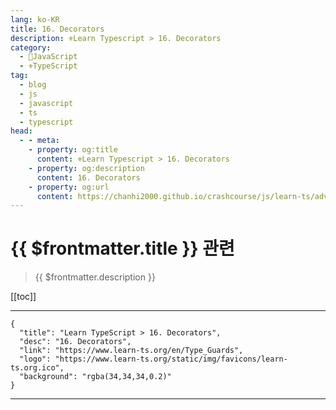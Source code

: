 ```yaml
---
lang: ko-KR
title: 16. Decorators
description: ⚜Learn Typescript > 16. Decorators
category: 
  - 🧶JavaScript
  - ⚜TypeScript
tag: 
  - blog
  - js
  - javascript
  - ts
  - typescript
head:
  - - meta:
    - property: og:title
      content: ⚜Learn Typescript > 16. Decorators
    - property: og:description
      content: 16. Decorators
    - property: og:url
      content: https://chanhi2000.github.io/crashcourse/js/learn-ts/advanced/16.html
---
```


# {{ $frontmatter.title }} 관련

> {{ $frontmatter.description }}

[[toc]]

---

```component VPCard
{
  "title": "Learn TypeScript > 16. Decorators",
  "desc": "16. Decorators",
  "link": "https://www.learn-ts.org/en/Type_Guards",
  "logo": "https://www.learn-ts.org/static/img/favicons/learn-ts.org.ico",
  "background": "rgba(34,34,34,0.2)"
}
```

---

<TagLinks />